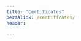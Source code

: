 ```yaml
---
title: "Certificates"
permalink: /certificates/
header:
  
---
```


<a href="/pdfs/farouk_CV.pdf" class="image fit"><img src="/images/perceptron/percept.jpg" alt=""></a>
